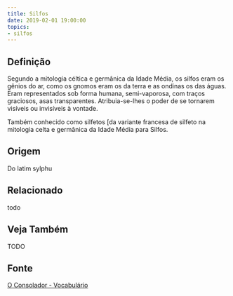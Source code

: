 ```yaml
---
title: Silfos
date: 2019-02-01 19:00:00
topics:
- silfos
---
```


## Definição
Segundo a mitologia céltica e germânica da Idade Média, os silfos eram os gênios
do ar, como os gnomos eram os da terra e as ondinas os das águas. Eram
representados sob forma humana, semi-vaporosa, com traços graciosos, asas
transparentes. Atribuia-se-lhes o poder de se tornarem visíveis ou invisíveis à
vontade.

Também conhecido como silfetos [da variante francesa de silfeto na mitologia celta e
germânica da Idade Média para Silfos.

## Origem
Do latim sylphu

## Relacionado
todo

## Veja Também
TODO

## Fonte
[O Consolador - Vocabulário](http://www.oconsolador.com.br/linkfixo/vocabulario/principal.html)
